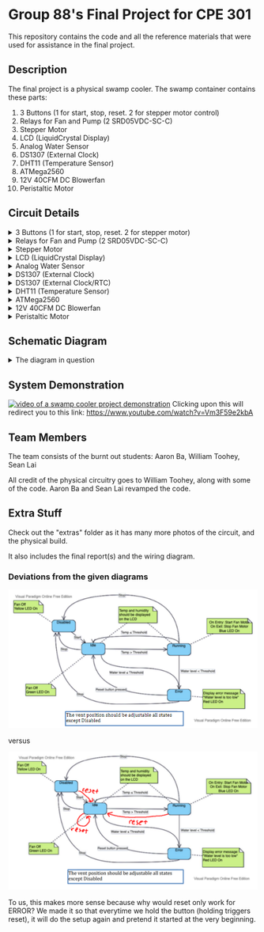# Group 88's Final Project for CPE 301

This repository contains the code and all the reference materials that were used for assistance in the final project.

## Description

The final project is a physical swamp cooler. The swamp container contains these parts:

1. 3 Buttons (1 for start, stop, reset. 2 for stepper motor control)
2. Relays for Fan and Pump (2 SRD05VDC-SC-C)
3. Stepper Motor
4. LCD (LiquidCrystal Display)
5. Analog Water Sensor
6. DS1307 (External Clock)
7. DHT11 (Temperature Sensor)
8. ATMega2560
9. 12V 40CFM DC Blowerfan
10. Peristaltic Motor

## Circuit Details

<details>
<summary>3 Buttons (1 for start, stop, reset. 2 for stepper motor)</summary>
<br>
One button is used to control the entire circuit. It can start, stop, and reset.

![image of circuit](extras/circuitPhotos/wiring_IO.JPG)

The bottom button is used to control all of the states that it can (DISABLED, IDLE). The upper two buttons are stepper motor controls to turn either clockwise or counterclockwise.

</details>

<details>
<summary>Relays for Fan and Pump (2 SRD05VDC-SC-C)</summary>
<br>
We used relays to help simplify the control of fans and pumps. They are the red rectangles.

![image of circuit](extras/circuitPhotos/wiring_control.JPG)

</details>

<details>
<summary>Stepper Motor</summary>
<br>
Stepper motor is used to adjust vent. It is to the left of the picture.

![image of circuit](extras/circuitPhotos/wiring_control.JPG)

</details>

<details>
<summary>LCD (LiquidCrystal Display)</summary>
<br>
LCD is used to help display useful information. It is the big display.

![image of circuit](extras/circuitPhotos/wiring_IO.JPG)

</details>

<details>
<summary>Analog Water Sensor</summary>
<br>
It is used to measure how much water is inside the swamp cooler. It is on the bottom of the picture.

![image of circuit](extras/buildPhotos/2_stepper_and_watersensor.JPG)

</details>

<details>
<summary>DS1307 (External Clock)</summary>
<br>
It is used to print accurate timestamps. It is in the middle of the white breadboard.

![image of circuit](extras/circuitPhotos/wiring_logic.JPG)

</details>

<details>
<summary>DS1307 (External Clock/RTC)</summary>
<br>
It is used to print accurate timestamps. It is in the middle of the white breadboard.

![image of circuit](extras/circuitPhotos/wiring_logic.JPG)

</details>

<details>
<summary>DHT11 (Temperature Sensor)</summary>
<br>
It is used to measure temperature and humidity. It is above the RTC.

![image of circuit](extras/circuitPhotos/wiring_logic.JPG)

</details>

<details>
<summary>ATMega2560</summary>
<br>
It is used to control the whole circuit. It is underneath the breadboard.

![image of circuit](extras/circuitPhotos/wiring_logic.JPG)

</details>

<details>
<summary>12V 40CFM DC Blowerfan</summary>
<br>
It is used to take in heat and dump it outside. It is the black thing with a rectangular shape.

![image of circuit](extras/buildPhotos/1_fanexhaust.jpg)

</details>

<details>
<summary>Peristaltic Motor</summary>
<br>
It is used to pump water to the cooler pad. It can be found underneat the Blowerfan.

![image of circuit](extras/buildPhotos/1_insideinprogress.jpg)

</details>

## Schematic Diagram

<details>
<summary>The diagram in question</summary>
<br>

![image of circuit](extras/cpe301finalwiringdiagram-1.png)

</details>

## System Demonstration

[![video of a swamp cooler project demonstration](https://img.youtube.com/vi/Vm3F59e2kbA/0.jpg)](https://www.youtube.com/watch?v=Vm3F59e2kbA)
Clicking upon this will redirect you to this link: https://www.youtube.com/watch?v=Vm3F59e2kbA

## Team Members
The team consists of the burnt out students: Aaron Ba, William Toohey, Sean Lai

All credit of the physical circuitry goes to William Toohey, along with some of the code. Aaron Ba and Sean Lai revamped the code.

## Extra Stuff

Check out the "extras" folder as it has many more photos of the circuit, and the physical build.

It also includes the final report(s) and the wiring diagram. 

### Deviations from the given diagrams
![alt text](extras/imageOrig.png)

versus

![alt text](extras/imageReset.png)

To us, this makes more sense because why would reset only work for ERROR?
We made it so that everytime we hold the button (holding triggers reset), it will do the setup again and pretend it started at the very beginning.
